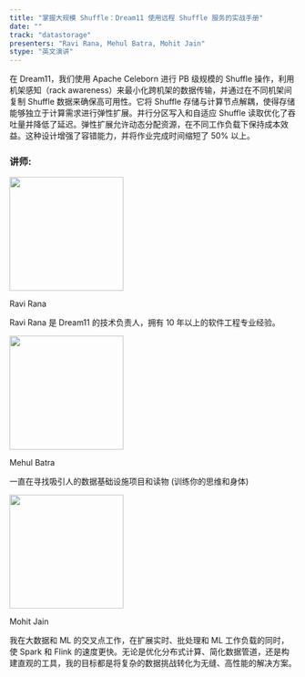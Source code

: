 ```yaml
---
title: "掌握大规模 Shuffle：Dream11 使用远程 Shuffle 服务的实战手册"
date: ""
track: "datastorage"
presenters: "Ravi Rana, Mehul Batra, Mohit Jain"
stype: "英文演讲"
---
```

 
在 Dream11，我们使用 Apache Celeborn 进行 PB 级规模的 Shuffle 操作，利用机架感知（rack awareness）来最小化跨机架的数据传输，并通过在不同机架间复制 Shuffle 数据来确保高可用性。它将 Shuffle 存储与计算节点解耦，使得存储能够独立于计算需求进行弹性扩展。并行分区写入和自适应 Shuffle 读取优化了吞吐量并降低了延迟。弹性扩展允许动态分配资源，在不同工作负载下保持成本效益。这种设计增强了容错能力，并将作业完成时间缩短了 50% 以上。
 
### 讲师:

<img src="https://sessionize.com/image/c023-400o400o1-XrDyFVcAPGBBg2RCKps4W4.jpg" width="200" /><br/>

Ravi Rana

Ravi Rana 是 Dream11 的技术负责人，拥有 10 年以上的软件工程专业经验。


<img src="https://sessionize.com/image/ff4d-400o400o1-Wr3YbdVGhUXaDsQG43bhfe.png" width="200" /><br/>

Mehul Batra

一直在寻找吸引人的数据基础设施项目和读物
(训练你的思维和身体)


<img src="https://sessionize.com/image/cb28-400o400o1-Utccibvy6GXbntEwxXRRRY.jpg" width="200" /><br/>

Mohit Jain

我在大数据和 ML 的交叉点工作，在扩展实时、批处理和 ML 工作负载的同时，使 Spark 和 Flink 的速度更快。无论是优化分布式计算、简化数据管道，还是构建直观的工具，我的目标都是将复杂的数据挑战转化为无缝、高性能的解决方案。
